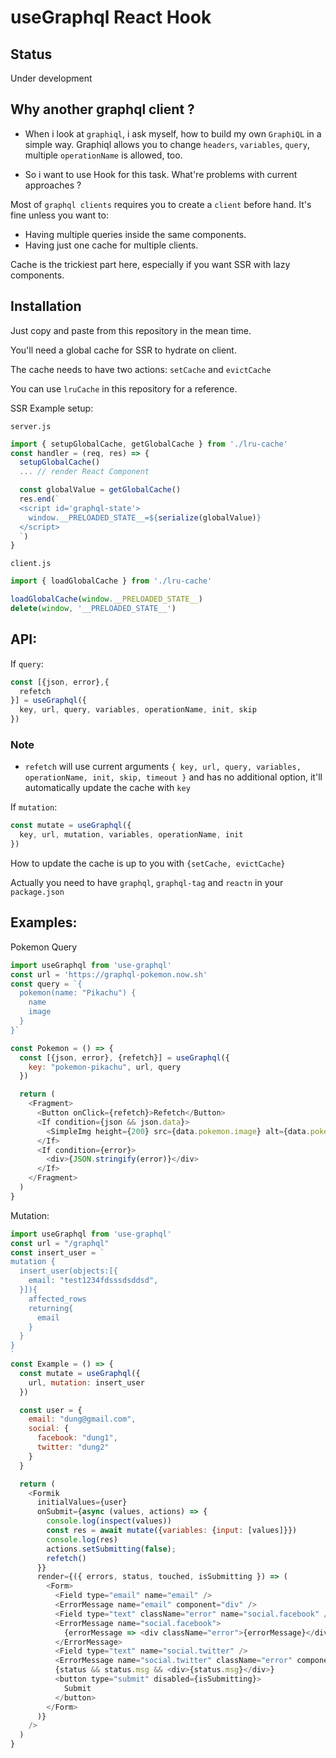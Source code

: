 # useGraphql React Hook

## Status

Under development

## Why another graphql client ?

- When i look at `graphiql`, i ask myself, how to build my own `GraphiQL` in a simple way. 
Graphiql allows you to change `headers`, `variables`, `query`, multiple `operationName` is allowed, too.

- So i want to use Hook for this task.
What're problems with current approaches ?

Most of `graphql clients` requires you to create a `client` before hand. It's fine unless you want to:

- Having multiple queries inside the same components.
- Having just one cache for multiple clients.

Cache is the trickiest part here, especially if you want SSR with lazy components.


## Installation

Just copy and paste from this repository in the mean time.

You'll need a global cache for SSR to hydrate on client.


The cache needs to have two actions: `setCache` and `evictCache`

You can use `lruCache` in this repository for a reference.

SSR Example setup:

`server.js`
```js
import { setupGlobalCache, getGlobalCache } from './lru-cache'
const handler = (req, res) => {
  setupGlobalCache()
  ... // render React Component

  const globalValue = getGlobalCache()
  res.end(`
  <script id='graphql-state'>
    window.__PRELOADED_STATE__=${serialize(globalValue)}
  </script>
  `)
}
```

`client.js`

```js
import { loadGlobalCache } from './lru-cache'

loadGlobalCache(window.__PRELOADED_STATE__)
delete(window, '__PRELOADED_STATE__')
```

## API:

If `query`:

```js
const [{json, error},{
  refetch
}] = useGraphql({
  key, url, query, variables, operationName, init, skip
})
```

### Note

- `refetch` will use current arguments `{
  key, url, query, variables, operationName, init, skip, timeout
}` and has no additional option, it'll automatically update the cache with `key`

If `mutation`:

```js
const mutate = useGraphql({
  key, url, mutation, variables, operationName, init
})
```

How to update the cache is up to you with `{setCache, evictCache}`

Actually you need to have `graphql`, `graphql-tag` and `reactn` in your `package.json`

## Examples:

Pokemon Query

```js
import useGraphql from 'use-graphql'
const url = 'https://graphql-pokemon.now.sh'
const query = `{
  pokemon(name: "Pikachu") {
    name
    image
  }
}`

const Pokemon = () => {
  const [{json, error}, {refetch}] = useGraphql({
    key: "pokemon-pikachu", url, query
  })

  return (
    <Fragment>
      <Button onClick={refetch}>Refetch</Button>
      <If condition={json && json.data}>
        <SimpleImg height={200} src={data.pokemon.image} alt={data.pokemon.name} />
      </If>
      <If condition={error}>
        <div>{JSON.stringify(error)}</div>
      </If>
    </Fragment>
  )
}
```

Mutation:

```js
import useGraphql from 'use-graphql'
const url = "/graphql"
const insert_user = `
mutation {
  insert_user(objects:[{
    email: "test1234fdsssdsddsd",
  }]){
    affected_rows
    returning{
      email
    }
  }
}
`
const Example = () => {
  const mutate = useGraphql({
    url, mutation: insert_user
  })

  const user = {
    email: "dung@gmail.com",
    social: {
      facebook: "dung1",
      twitter: "dung2"
    }
  }

  return (
    <Formik
      initialValues={user}
      onSubmit={async (values, actions) => {
        console.log(inspect(values))
        const res = await mutate({variables: {input: [values]}})
        console.log(res)
        actions.setSubmitting(false);        
        refetch()
      }}
      render={({ errors, status, touched, isSubmitting }) => (
        <Form>
          <Field type="email" name="email" />
          <ErrorMessage name="email" component="div" />  
          <Field type="text" className="error" name="social.facebook" />
          <ErrorMessage name="social.facebook">
            {errorMessage => <div className="error">{errorMessage}</div>}
          </ErrorMessage>
          <Field type="text" name="social.twitter" />
          <ErrorMessage name="social.twitter" className="error" component="div"/>  
          {status && status.msg && <div>{status.msg}</div>}
          <button type="submit" disabled={isSubmitting}>
            Submit
          </button>
        </Form>
      )}
    />
  )
}
```

